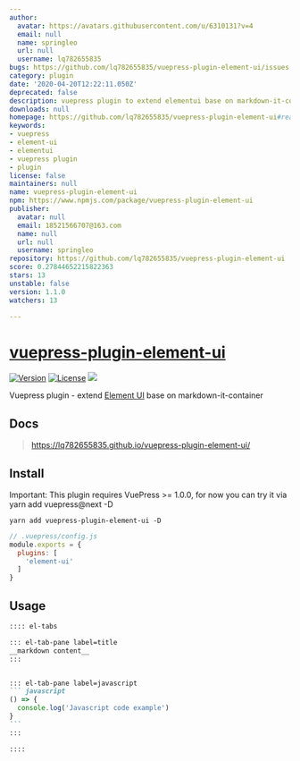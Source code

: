 ```yaml
---
author:
  avatar: https://avatars.githubusercontent.com/u/6310131?v=4
  email: null
  name: springleo
  url: null
  username: lq782655835
bugs: https://github.com/lq782655835/vuepress-plugin-element-ui/issues
category: plugin
date: '2020-04-20T12:22:11.050Z'
deprecated: false
description: vuepress plugin to extend elementui base on markdown-it-container
downloads: null
homepage: https://github.com/lq782655835/vuepress-plugin-element-ui#readme
keywords:
- vuepress
- element-ui
- elementui
- vuepress plugin
- plugin
license: false
maintainers: null
name: vuepress-plugin-element-ui
npm: https://www.npmjs.com/package/vuepress-plugin-element-ui
publisher:
  avatar: null
  email: 18521566707@163.com
  name: null
  url: null
  username: springleo
repository: https://github.com/lq782655835/vuepress-plugin-element-ui
score: 0.27844652215822363
stars: 13
unstable: false
version: 1.1.0
watchers: 13

---
```


# [vuepress-plugin-element-ui](https://superbiger.github.io/vuepress-plugin-tabs/)

<a href="https://www.npmjs.com/package/vuepress-plugin-element-ui"><img src="https://img.shields.io/npm/v/vuepress-plugin-element-ui.svg" alt="Version"></a>
<a href="https://www.npmjs.com/package/vuepress-plugin-element-ui"><img src="https://img.shields.io/npm/l/vuepress-plugin-element-ui.svg" alt="License"></a>
<img src="https://img.shields.io/badge/thanks-element-brightgreen.svg"/>

Vuepress plugin - extend [Element UI](https://github.com/ElemeFE/element) base on markdown-it-container

## Docs
> https://lq782655835.github.io/vuepress-plugin-element-ui/

## Install
Important: This plugin requires VuePress >= 1.0.0, for now you can try it via yarn add vuepress@next -D

```shell
yarn add vuepress-plugin-element-ui -D
```

```javascript
// .vuepress/config.js
module.exports = {
  plugins: [
    'element-ui'
  ]
}
```

## Usage

~~~ md
:::: el-tabs

::: el-tab-pane label=title
__markdown content__
:::


::: el-tab-pane label=javascript
``` javascript
() => {
  console.log('Javascript code example')
}
```
:::

::::
~~~